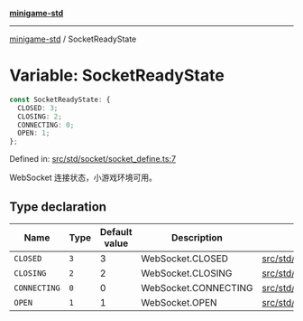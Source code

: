 [**minigame-std**](../README.md)

***

[minigame-std](../README.md) / SocketReadyState

# Variable: SocketReadyState

```ts
const SocketReadyState: {
  CLOSED: 3;
  CLOSING: 2;
  CONNECTING: 0;
  OPEN: 1;
};
```

Defined in: [src/std/socket/socket\_define.ts:7](https://github.com/JiangJie/minigame-std/blob/fdb22241c47c2e98329a4c62befde728957e03ee/src/std/socket/socket_define.ts#L7)

WebSocket 连接状态，小游戏环境可用。

## Type declaration

| Name | Type | Default value | Description | Defined in |
| ------ | ------ | ------ | ------ | ------ |
| <a id="closed"></a> `CLOSED` | `3` | 3 | WebSocket.CLOSED | [src/std/socket/socket\_define.ts:23](https://github.com/JiangJie/minigame-std/blob/fdb22241c47c2e98329a4c62befde728957e03ee/src/std/socket/socket_define.ts#L23) |
| <a id="closing"></a> `CLOSING` | `2` | 2 | WebSocket.CLOSING | [src/std/socket/socket\_define.ts:19](https://github.com/JiangJie/minigame-std/blob/fdb22241c47c2e98329a4c62befde728957e03ee/src/std/socket/socket_define.ts#L19) |
| <a id="connecting"></a> `CONNECTING` | `0` | 0 | WebSocket.CONNECTING | [src/std/socket/socket\_define.ts:11](https://github.com/JiangJie/minigame-std/blob/fdb22241c47c2e98329a4c62befde728957e03ee/src/std/socket/socket_define.ts#L11) |
| <a id="open"></a> `OPEN` | `1` | 1 | WebSocket.OPEN | [src/std/socket/socket\_define.ts:15](https://github.com/JiangJie/minigame-std/blob/fdb22241c47c2e98329a4c62befde728957e03ee/src/std/socket/socket_define.ts#L15) |

